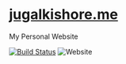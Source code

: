 # [jugalkishore.me](https://jugalkishore.me)

My Personal Website

[![Build Status](https://crazyuploader.semaphoreci.com/badges/JugalKishore_Me/branches/source.svg)](https://crazyuploader.semaphoreci.com/projects/JugalKishore_Me)
![Website](https://img.shields.io/website?down_message=Offline&up_message=Online&url=https%3A%2F%2Fjugalkishore.me)
